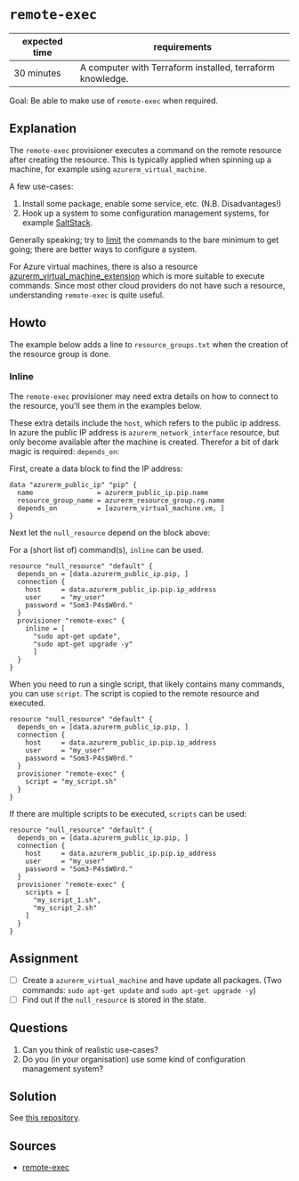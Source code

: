 # `remote-exec`

|expected time|requirements                                             |
|-------------|---------------------------------------------------------|
|30 minutes   |A computer with Terraform installed, terraform knowledge.|

Goal: Be able to make use of `remote-exec` when required.

## Explanation

The `remote-exec` provisioner executes a command on the remote resource after creating the resource. This is typically applied when spinning up a machine, for example using `azurerm_virtual_machine`.

A few use-cases:

1. Install some package, enable some service, etc. (N.B. Disadvantages!)
2. Hook up a system to some configuration management systems, for example [SaltStack](https://saltproject.io/).

Generally speaking; try to [limit](https://www.terraform.io/docs/language/resources/provisioners/syntax.html#provisioners-are-a-last-resort) the commands to the bare minimum to get going; there are better ways to configure a system.

For Azure virtual machines, there is also a resource [azurerm_virtual_machine_extension](https://registry.terraform.io/providers/hashicorp/azurerm/latest/docs/resources/virtual_machine_extension) which is more suitable to execute commands. Since most other cloud providers do not have such a resource, understanding `remote-exec` is quite useful.

## Howto

The example below adds a line to `resource_groups.txt` when the creation of the resource group is done.

### Inline

The `remote-exec` provisioner may need extra details on how to connect to the resource, you'll see them in the examples below.

These extra details include the `host`, which refers to the public ip address. In azure the public IP address is `azurerm_network_interface` resource, but only become available after the machine is created. Therefor a bit of dark magic is required: `depends_on`:

First, create a data block to find the IP address:

```hcl
data "azurerm_public_ip" "pip" {
  name                = azurerm_public_ip.pip.name
  resource_group_name = azurerm_resource_group.rg.name
  depends_on          = [azurerm_virtual_machine.vm, ]
}
```

Next let the `null_resource` depend on the block above:

For a (short list of) command(s), `inline` can be used.

```hcl
resource "null_resource" "default" {
  depends_on = [data.azurerm_public_ip.pip, ]
  connection {
    host     = data.azurerm_public_ip.pip.ip_address
    user     = "my_user"
    password = "Som3-P4s$W0rd."
  }
  provisioner "remote-exec" {
    inline = [
      "sudo apt-get update",
      "sudo apt-get upgrade -y"
      ]
  }
}
```

When you need to run a single script, that likely contains many commands, you can use `script`. The script is copied to the remote resource and executed.

```hcl
resource "null_resource" "default" {
  depends_on = [data.azurerm_public_ip.pip, ]
  connection {
    host     = data.azurerm_public_ip.pip.ip_address
    user     = "my_user"
    password = "Som3-P4s$W0rd."
  }
  provisioner "remote-exec" {
    script = "my_script.sh"
  }
}
```

If there are multiple scripts to be executed, `scripts` can be used:

```hcl
resource "null_resource" "default" {
  depends_on = [data.azurerm_public_ip.pip, ]
  connection {
    host     = data.azurerm_public_ip.pip.ip_address
    user     = "my_user"
    password = "Som3-P4s$W0rd."
  }
  provisioner "remote-exec" {
    scripts = [
      "my_script_1.sh",
      "my_script_2.sh"
    ]
  }
}
```

## Assignment

- [ ] Create a `azurerm_virtual_machine` and have update all packages. (Two commands: `sudo apt-get update` and `sudo apt-get upgrade -y`)
- [ ] Find out if the `null_resource` is stored in the state.

## Questions

1. Can you think of realistic use-cases?
2. Do you (in your organisation) use some kind of configuration management system?

## Solution

See [this repository](https://github.com/robertdebock/terraform-azurerm-remote-exec).

## Sources

- [remote-exec](https://www.terraform.io/docs/language/resources/provisioners/remote-exec.html)
